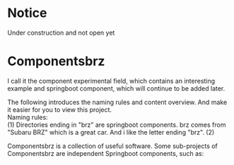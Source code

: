 # Notice
Under construction and not open yet


# Componentsbrz

I call it the component experimental field, which contains an interesting example and springboot component, which will continue to be added later.

The following introduces the naming rules and content overview. And make it easier for you to view this project.<br>
Naming rules:<br>
(1) Directories ending in "brz" are springboot components. brz comes from "Subaru BRZ" which is a great car. And i like the letter ending "brz".
(2) 


Componentsbrz is a collection of useful software. Some sub-projects of Componentsbrz are independent Springboot components, such as:




